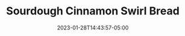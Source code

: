 ---
layout: recipe
date: 2023-01-28T14:43:57-05:00
title: "Sourdough Cinnamon Swirl Bread" 
image: 
imagecredit: 
YouTubeID: 
authorName: Charlotte Rutledge
authorURL: https://www.kingarthurbaking.com/author/charlotte-rutledge
sourceName: King Arthur Baking Company
sourceURL: https://www.kingarthurbaking.com/recipes/cinnamon-raisin-sourdough-bread-recipe
category: breakfast
cuisine: American
tags: 
  - sourdough
  - bread
yield: 1 loaf
prepTime: 25 minutes
cookTime: 40-45 minutes
totalTime: 3 1/2 hours 

ingredients:
  dough ingredients:
    - 2/3 c warm water
    - 2 1/2 tsp instant yeast
    - 1/2 cup sourdough starter, fed or discard
    - 3 c flour
    - 1 tbsp sugar
    - 1 1/4 tsp salt
    - 1 egg
    - 5 tbsp butter, softened
  filling ingredients:
    - 1/4 c. sugar
    - 1 1/2 tsp. cinnamon
    - 2 tsp flour
    - 1 egg, beaten with 1 tbsp water
    - 1/2 c. raisins

directions:
- Combine all ingredients for the dough and knead until it is a soft, smooth dough.
- Let the dough rise for **1 1/2 to 2 hours**, until nearly doubled.
- Towards the end of the rising, mix the dry ingredients for the filling (sugar, cinnamon, flour).
- Deflate the dough and roll out into a rectangle about 6" x 20".
- Brush the dough with the egg and water mixture, then sprinkle evenly with filling and raisins, leaving one short edge bare for sealing the loaf.
- Roll the bread into a loaf; pinch the ends and seam closed. Place in a loaf pan and allow to rise for **1 hour**.
- Towards the end of the rising time, preheat the oven to **350°F**.
- Bake for **40 to 45 minutes**; cover with aluminum foil after the first 15 minutes.
- After baking, if desired, brush the top surface with butter to give it a softer crust.
- Cool before slicing.
---